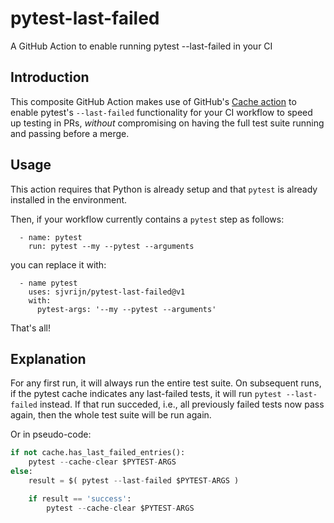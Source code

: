 # pytest-last-failed
A GitHub Action to enable running pytest --last-failed in your CI

## Introduction
This composite GitHub Action makes use of GitHub's [Cache action] to enable
pytest's `--last-failed` functionality for your CI workflow to speed up testing
in PRs, _without_ compromising on having the full test suite running and passing
before a merge.

## Usage
This action requires that Python is already setup and that `pytest` is already
installed in the environment.

Then, if your workflow currently contains a `pytest` step as follows:
```
  - name: pytest
    run: pytest --my --pytest --arguments
```

you can replace it with:
```
  - name pytest
    uses: sjvrijn/pytest-last-failed@v1
    with:
      pytest-args: '--my --pytest --arguments'
```

That's all!

## Explanation
For any first run, it will always run the entire test suite. On subsequent runs,
if the pytest cache indicates any last-failed tests, it will run `pytest
--last-failed` instead. If that run succeded, i.e., all previously failed tests
now pass again, then the whole test suite will be run again.

Or in pseudo-code:
```python
if not cache.has_last_failed_entries():
    pytest --cache-clear $PYTEST-ARGS
else:
    result = $( pytest --last-failed $PYTEST-ARGS )

    if result == 'success':
        pytest --cache-clear $PYTEST-ARGS
```


[Cache action]: https://github.com/actions/cache